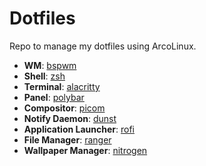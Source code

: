 # Dotfiles

Repo to manage my dotfiles using ArcoLinux.

- **WM**: [bspwm](https://github.com/baskerville/bspwm)
- **Shell**: [zsh](https://wiki.archlinux.org/index.php/zsh)
- **Terminal**: [alacritty](https://github.com/alacritty/alacritty)
- **Panel**: [polybar](https://github.com/polybar/polybar)
- **Compositor**: [picom](https://github.com/chjj/compton)
- **Notify Daemon**: [dunst](https://wiki.archlinux.org/index.php/Dunst) 
- **Application Launcher**: [rofi](https://github.com/davatorium/rofi)
- **File Manager**: [ranger](https://github.com/ranger/ranger)
- **Wallpaper Manager**: [nitrogen](https://github.com/l3ib/nitrogen)
